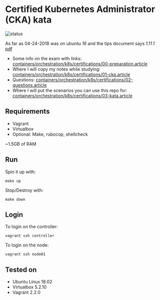 # Certified Kubernetes Administrator (CKA) kata

![status](https://img.shields.io/badge/project_status-active-green.svg)

As far as 04-24-2018 was on ubuntu *16* and the tips document
says *1.11.1* [pdf](https://www.cncf.io/certification/tips)

- Some info on the exam with links: [containers/orchestration/k8s/certifications/00-preparation.article](https://go-talks.appspot.com/github.com/jecnua/notes-presentations/notes/containers/orchestration/k8s/certifications/00-preparation.article)
- Where I will copy my notes while studying: [containers/orchestration/k8s/certifications/01-cka.article](https://go-talks.appspot.com/github.com/jecnua/notes-presentations/notes/containers/orchestration/k8s/certifications/01-cka.article)
- Questions: [containers/orchestration/k8s/certifications/02-questions.article](https://go-talks.appspot.com/github.com/jecnua/notes-presentations/notes/containers/orchestration/k8s/certifications/02-questions.article)
- Where I will put the scenarios you can use this repo for: [containers/orchestration/k8s/certifications/03-kata.article](https://go-talks.appspot.com/github.com/jecnua/notes-presentations/notes/containers/orchestration/k8s/certifications/01-kata.article)

## Requirements

- Vagrant
- Virtualbox
- Optional: Make, rubocop, shellcheck

~1.5GB of RAM

## Run

Spin it up with:

    make up

Stop/Destroy with:

    make down

## Login

To login on the controller:

    vagrant ssh controller

To login on the node:

    vagrant ssh node01

## Tested on

- Ubuntu Linux 18.02
- Virtualbox 5.2.10
- Vagrant 2.2.0
